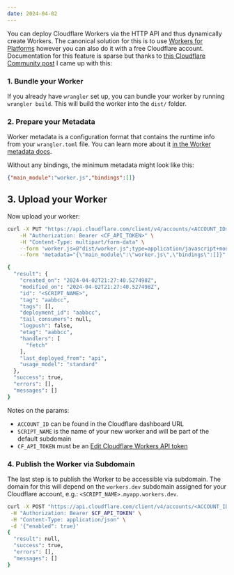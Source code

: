```yaml
---
date: 2024-04-02
---
```

You can deploy Cloudflare Workers via the HTTP API and thus dynamically create Workers. The canonical solution for this is to use [Workers for Platforms](https://developers.cloudflare.com/cloudflare-for-platforms/workers-for-platforms/) however you can also do it with a free Cloudflare account. Documentation for this feature is sparse but thanks to [this Cloudflare Community post](https://community.cloudflare.com/t/deploy-a-worker-via-http-api/108439/4) I came up with this:

### 1. Bundle your Worker

If you already have `wrangler` set up, you can bundle your worker by running `wrangler build`. This will build the worker into the `dist/` folder.

### 2. Prepare your Metadata

Worker metadata is a configuration format that contains the runtime info from your `wrangler.toml` file. You can learn more about it [in the Worker metadata docs](https://developers.cloudflare.com/cloudflare-for-platforms/workers-for-platforms/reference/metadata/).

Without any bindings, the minimum metadata might look like this:

```json
{"main_module":"worker.js","bindings":[]}
```

## 3. Upload your Worker

Now upload your worker:

```bash
curl -X PUT "https://api.cloudflare.com/client/v4/accounts/<ACCOUNT_ID>/workers/scripts/<SCRIPT_NAME>" \
    -H "Authorization: Bearer <CF_API_TOKEN>" \
    -H "Content-Type: multipart/form-data" \
    --form 'worker.js=@"dist/worker.js";type=application/javascript+module' \
    --form 'metadata="{\"main_module\":\"worker.js\",\"bindings\":[]}"'

{
  "result": {
    "created_on": "2024-04-02T21:27:40.527498Z",
    "modified_on": "2024-04-02T21:27:40.527498Z",
    "id": "<SCRIPT_NAME>",
    "tag": "aabbcc",
    "tags": [],
    "deployment_id": "aabbcc",
    "tail_consumers": null,
    "logpush": false,
    "etag": "aabbcc",
    "handlers": [
      "fetch"
    ],
    "last_deployed_from": "api",
    "usage_model": "standard"
  },
  "success": true,
  "errors": [],
  "messages": []
}
```


Notes on the params:
- `ACCOUNT_ID` can be found in the Cloudflare dashboard URL
- `SCRIPT_NAME` is the name of your new worker and will be part of the default subdomain
- `CF_API_TOKEN` must be an [Edit Cloudflare Workers API token](https://dash.cloudflare.com/profile/api-tokens) 

### 4. Publish the Worker via Subdomain

The last step is to publish the Worker to be accessible via subdomain. The domain for this will depend on the `workers.dev` subdomain assigned for your Cloudflare account, e.g.: `<SCRIPT_NAME>.myapp.workers.dev`.

```bash
curl -X POST "https://api.cloudflare.com/client/v4/accounts/<ACCOUNT_ID>/workers/services/<SCRIPT_NAME>/environments/production/subdomain" \
 -H "Authorization: Bearer $CF_API_TOKEN" \
 -H "Content-Type: application/json" \
 -d '{"enabled": true}'
{
  "result": null,
  "success": true,
  "errors": [],
  "messages": []
}
```

